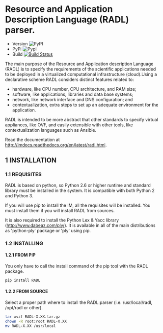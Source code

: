 # Resource and Application Description Language (RADL) parser.

*   Version ![PyPI](https://img.shields.io/pypi/v/radl.svg)
*   PyPI ![PypI](https://img.shields.io/pypi/dm/RADL.svg)
*   Build [![Build Status](http://jenkins.i3m.upv.es/buildStatus/icon?job=grycap/radl-parser)](http://jenkins.i3m.upv.es/job/grycap/job/radl-parser/)

The main purpose of the Resource and Application description Language (RADL) is to specify 
the requirements of the scientific applications needed to be deployed in a virtualized 
computational infrastructure (cloud).Using a declarative scheme RADL considers distinct 
features related to:

*   hardware, like CPU number, CPU architecture, and RAM size;
*   software, like applications, libraries and data base systems;
*   network, like network interface and DNS configuration; and
*   contextualization, extra steps to set up an adequate environment for the application.

RADL is intended to be more abstract that other standards to specify virtual appliances, like OVF, 
and easily extensible with other tools, like contextualization languages such as Ansible.

Read the documentation at <http://imdocs.readthedocs.org/en/latest/radl.html>.
 
## 1 INSTALLATION

### 1.1 REQUISITES

RADL is based on python, so Python 2.6 or higher runtime and standard library must
be installed in the system. It is compatible with both Python 2 and Python 3.

If you will use pip to install the IM, all the requisites will be installed.
You must install them if you will install RADL from sources.

It is also required to install the Python Lex & Yacc library (<http://www.dabeaz.com/ply/>).
It is available in all of the main distributions as 'python-ply' package or 'ply' using pip.


### 1.2 INSTALLING


#### 1.2.1 FROM PIP

You only have to call the install command of the pip tool with the RADL package.

```sh
pip install RADL
```

#### 1.2.2 FROM SOURCE

Select a proper path where to install the RADL parser (i.e. /usr/local/radl, 
/opt/radl or other).

```sh
tar xvzf RADL-X.XX.tar.gz
chown -R root:root RADL-X.XX
mv RADL-X.XX /usr/local
```
